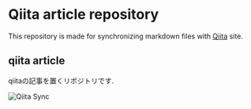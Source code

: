 # Qiita article repository

This repository is made for synchronizing markdown files with [Qiita](https://qiita.com/) site.

## qiita article

qiitaの記事を置くリポジトリです.

![Qiita Sync](https://github.com/sakakibara-yuuki/qiita/actions/workflows/qiita_sync_check.yml/badge.svg)
